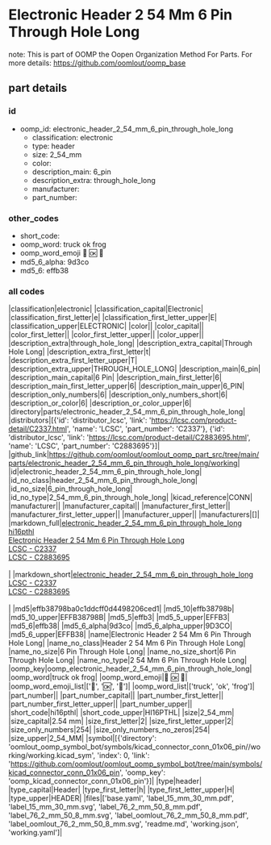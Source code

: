 # Electronic Header 2 54 Mm 6 Pin Through Hole Long  

note: This is part of OOMP the Oopen Organization Method For Parts. For more details: https://github.com/oomlout/oomp_base

##  part details





### id
* oomp_id: electronic_header_2_54_mm_6_pin_through_hole_long
  * classification: electronic
  * type: header
  * size: 2_54_mm
  * color: 
  * description_main: 6_pin
  * description_extra: through_hole_long
  * manufacturer: 
  * part_number: 

### other_codes
* short_code: 
* oomp_word: truck ok frog
* oomp_word_emoji :truck: :ok: :frog:
* md5_6_alpha: 9d3co
* md5_6: effb38

### all codes 
|classification|electronic|
|classification_capital|Electronic|
|classification_first_letter|e|
|classification_first_letter_upper|E|
|classification_upper|ELECTRONIC|
|color||
|color_capital||
|color_first_letter||
|color_first_letter_upper||
|color_upper||
|description_extra|through_hole_long|
|description_extra_capital|Through Hole Long|
|description_extra_first_letter|t|
|description_extra_first_letter_upper|T|
|description_extra_upper|THROUGH_HOLE_LONG|
|description_main|6_pin|
|description_main_capital|6 Pin|
|description_main_first_letter|6|
|description_main_first_letter_upper|6|
|description_main_upper|6_PIN|
|description_only_numbers|6|
|description_only_numbers_short|6|
|description_or_color|6|
|description_or_color_upper|6|
|directory|parts/electronic_header_2_54_mm_6_pin_through_hole_long|
|distributors|[{'id': 'distributor_lcsc', 'link': 'https://lcsc.com/product-detail/C2337.html', 'name': 'LCSC', 'part_number': 'C2337'}, {'id': 'distributor_lcsc', 'link': 'https://lcsc.com/product-detail/C2883695.html', 'name': 'LCSC', 'part_number': 'C2883695'}]|
|github_link|https://github.com/oomlout/oomlout_oomp_part_src/tree/main/parts/electronic_header_2_54_mm_6_pin_through_hole_long/working|
|id|electronic_header_2_54_mm_6_pin_through_hole_long|
|id_no_class|header_2_54_mm_6_pin_through_hole_long|
|id_no_size|6_pin_through_hole_long|
|id_no_type|2_54_mm_6_pin_through_hole_long|
|kicad_reference|CONN|
|manufacturer||
|manufacturer_capital||
|manufacturer_first_letter||
|manufacturer_first_letter_upper||
|manufacturer_upper||
|manufacturers|[]|
|markdown_full|[electronic_header_2_54_mm_6_pin_through_hole_long](https://github.com/oomlout/oomlout_oomp_part_src/tree/main/parts/electronic_header_2_54_mm_6_pin_through_hole_long/working)<br>[hi16pthl](https://github.com/oomlout/oomlout_oomp_part_src/tree/main/parts/electronic_header_2_54_mm_6_pin_through_hole_long/working)<br>[Electronic Header 2 54 Mm 6 Pin Through Hole Long](https://github.com/oomlout/oomlout_oomp_part_src/tree/main/parts/electronic_header_2_54_mm_6_pin_through_hole_long/working)<br>[LCSC - C2337<br>](https://lcsc.com/product-detail/C2337.html)[LCSC - C2883695<br>](https://lcsc.com/product-detail/C2883695.html)<br>|
|markdown_short|[electronic_header_2_54_mm_6_pin_through_hole_long](https://github.com/oomlout/oomlout_oomp_part_src/tree/main/parts/electronic_header_2_54_mm_6_pin_through_hole_long/working)<br>[LCSC - C2337<br>](https://lcsc.com/product-detail/C2337.html)[LCSC - C2883695<br>](https://lcsc.com/product-detail/C2883695.html)<br>|
|md5|effb38798ba0c1ddcff0d4498206ced1|
|md5_10|effb38798b|
|md5_10_upper|EFFB38798B|
|md5_5|effb3|
|md5_5_upper|EFFB3|
|md5_6|effb38|
|md5_6_alpha|9d3co|
|md5_6_alpha_upper|9D3CO|
|md5_6_upper|EFFB38|
|name|Electronic Header 2 54 Mm 6 Pin Through Hole Long|
|name_no_class|Header 2 54 Mm 6 Pin Through Hole Long|
|name_no_size|6 Pin Through Hole Long|
|name_no_size_short|6 Pin Through Hole Long|
|name_no_type|2 54 Mm 6 Pin Through Hole Long|
|oomp_key|oomp_electronic_header_2_54_mm_6_pin_through_hole_long|
|oomp_word|truck ok frog|
|oomp_word_emoji|:truck: :ok: :frog:|
|oomp_word_emoji_list|[':truck:', ':ok:', ':frog:']|
|oomp_word_list|['truck', 'ok', 'frog']|
|part_number||
|part_number_capital||
|part_number_first_letter||
|part_number_first_letter_upper||
|part_number_upper||
|short_code|hi16pthl|
|short_code_upper|HI16PTHL|
|size|2_54_mm|
|size_capital|2.54 mm|
|size_first_letter|2|
|size_first_letter_upper|2|
|size_only_numbers|254|
|size_only_numbers_no_zeros|254|
|size_upper|2_54_MM|
|symbol|[{'directory': 'oomlout_oomp_symbol_bot/symbols/kicad_connector_conn_01x06_pin//working/working.kicad_sym', 'index': 0, 'link': 'https://github.com/oomlout/oomlout_oomp_symbol_bot/tree/main/symbols/kicad_connector_conn_01x06_pin', 'oomp_key': 'oomp_kicad_connector_conn_01x06_pin'}]|
|type|header|
|type_capital|Header|
|type_first_letter|h|
|type_first_letter_upper|H|
|type_upper|HEADER|
|files|['base.yaml', 'label_15_mm_30_mm.pdf', 'label_15_mm_30_mm.svg', 'label_76_2_mm_50_8_mm.pdf', 'label_76_2_mm_50_8_mm.svg', 'label_oomlout_76_2_mm_50_8_mm.pdf', 'label_oomlout_76_2_mm_50_8_mm.svg', 'readme.md', 'working.json', 'working.yaml']|
